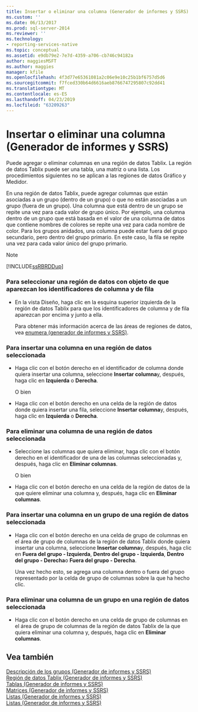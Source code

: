 ```yaml
---
title: Insertar o eliminar una columna (Generador de informes y SSRS) | Microsoft Docs
ms.custom: ''
ms.date: 06/13/2017
ms.prod: sql-server-2014
ms.reviewer: ''
ms.technology:
- reporting-services-native
ms.topic: conceptual
ms.assetid: e9db79e2-7e7d-4359-a706-cb746c94182a
author: maggiesMSFT
ms.author: maggies
manager: kfile
ms.openlocfilehash: 4f3d77e65361081a2c06e9e10c25b1bf6757d5d6
ms.sourcegitcommit: f7fced330b64d6616aeb8766747295807c92dd41
ms.translationtype: MT
ms.contentlocale: es-ES
ms.lasthandoff: 04/23/2019
ms.locfileid: "63209263"
---
```

# <a name="insert-or-delete-a-column-report-builder-and-ssrs"></a>Insertar o eliminar una columna (Generador de informes y SSRS)
  Puede agregar o eliminar columnas en una región de datos Tablix. La región de datos Tablix puede ser una tabla, una matriz o una lista. Los procedimientos siguientes no se aplican a las regiones de datos Gráfico y Medidor.  
  
 En una región de datos Tablix, puede agregar columnas que están asociadas a un grupo (dentro de un grupo) o que no están asociadas a un grupo (fuera de un grupo). Una columna que está dentro de un grupo se repite una vez para cada valor de grupo único. Por ejemplo, una columna dentro de un grupo que está basada en el valor de una columna de datos que contiene nombres de colores se repite una vez para cada nombre de color. Para los grupos anidados, una columna puede estar fuera del grupo secundario, pero dentro del grupo primario. En este caso, la fila se repite una vez para cada valor único del grupo primario.  
  
> [!NOTE]  
>  [!INCLUDE[ssRBRDDup](../../includes/ssrbrddup-md.md)]  
  
### <a name="to-select-a-data-region-so-that-the-row-and-column-handles-appear"></a>Para seleccionar una región de datos con objeto de que aparezcan los identificadores de columna y de fila  
  
-   En la vista Diseño, haga clic en la esquina superior izquierda de la región de datos Tablix para que los identificadores de columna y de fila aparezcan por encima y junto a ella.  
  
     Para obtener más información acerca de las áreas de regiones de datos, vea [enumera &#40;generador de informes y SSRS&#41;](tables-matrices-and-lists-report-builder-and-ssrs.md).  
  
### <a name="to-insert-a-column-in-a-selected-data-region"></a>Para insertar una columna en una región de datos seleccionada  
  
-   Haga clic con el botón derecho en el identificador de columna donde quiera insertar una columna, seleccione **Insertar columna**y, después, haga clic en **Izquierda** o **Derecha**.  
  
     O bien  
  
-   Haga clic con el botón derecho en una celda de la región de datos donde quiera insertar una fila, seleccione **Insertar columna**y, después, haga clic en **Izquierda** o **Derecha**.  
  
### <a name="to-delete-a-column-from-a-selected-data-region"></a>Para eliminar una columna de una región de datos seleccionada  
  
-   Seleccione las columnas que quiera eliminar, haga clic con el botón derecho en el identificador de una de las columnas seleccionadas y, después, haga clic en **Eliminar columnas**.  
  
     O bien  
  
-   Haga clic con el botón derecho en una celda de la región de datos de la que quiere eliminar una columna y, después, haga clic en **Eliminar columnas**.  
  
### <a name="to-insert-a-column-in-a-group-in-a-selected-data-region"></a>Para insertar una columna en un grupo de una región de datos seleccionada  
  
-   Haga clic con el botón derecho en una celda de grupo de columnas en el área de grupo de columnas de la región de datos Tablix donde quiera insertar una columna, seleccione **Insertar columna**y, después, haga clic en **Fuera del grupo - Izquierda**, **Dentro del grupo - Izquierda**, **Dentro del grupo - Derecha**o **Fuera del grupo - Derecha**.  
  
     Una vez hecho esto, se agrega una columna dentro o fuera del grupo representado por la celda de grupo de columnas sobre la que ha hecho clic.  
  
### <a name="to-delete-a-column-from-a-group-in-a-selected-data-region"></a>Para eliminar una columna de un grupo en una región de datos seleccionada  
  
-   Haga clic con el botón derecho en una celda de grupo de columnas en el área de grupo de columnas de la región de datos Tablix de la que quiera eliminar una columna y, después, haga clic en **Eliminar columnas**.  
  
## <a name="see-also"></a>Vea también  
 [Descripción de los grupos &#40;Generador de informes y SSRS&#41;](understanding-groups-report-builder-and-ssrs.md)   
 [Región de datos Tablix &#40;Generador de informes y SSRS&#41;](../tablix-data-region-report-builder-and-ssrs.md)   
 [Tablas &#40;Generador de informes y SSRS&#41;](tables-report-builder-and-ssrs.md)   
 [Matrices &#40;Generador de informes y SSRS&#41;](create-a-matrix-report-builder-and-ssrs.md)   
 [Listas &#40;Generador de informes y SSRS&#41;](create-invoices-and-forms-with-lists-report-builder-and-ssrs.md)   
 [Listas &#40;Generador de informes y SSRS&#41;](tables-matrices-and-lists-report-builder-and-ssrs.md)  
  
  
